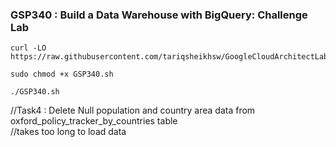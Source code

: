  ### GSP340 : Build a Data Warehouse with BigQuery: Challenge Lab 

```
curl -LO https://raw.githubusercontent.com/tariqsheikhsw/GoogleCloudArchitectLabs/main/Solutions/GSP340.sh

sudo chmod +x GSP340.sh

./GSP340.sh
```

//Task4 : Delete Null population and country area data from oxford_policy_tracker_by_countries table  
//takes too long to load data
